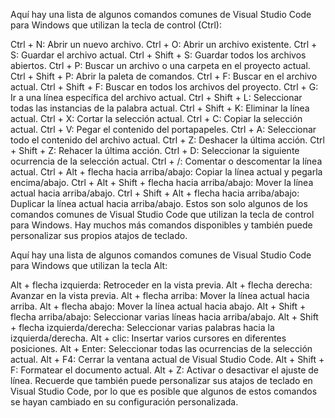 Aquí hay una lista de algunos comandos comunes de Visual Studio Code para Windows que utilizan la tecla de control (Ctrl):

Ctrl + N: Abrir un nuevo archivo.
Ctrl + O: Abrir un archivo existente.
Ctrl + S: Guardar el archivo actual.
Ctrl + Shift + S: Guardar todos los archivos abiertos.
Ctrl + P: Buscar un archivo o una carpeta en el proyecto actual.
Ctrl + Shift + P: Abrir la paleta de comandos.
Ctrl + F: Buscar en el archivo actual.
Ctrl + Shift + F: Buscar en todos los archivos del proyecto.
Ctrl + G: Ir a una línea específica del archivo actual.
Ctrl + Shift + L: Seleccionar todas las instancias de la palabra actual.
Ctrl + Shift + K: Eliminar la línea actual.
Ctrl + X: Cortar la selección actual.
Ctrl + C: Copiar la selección actual.
Ctrl + V: Pegar el contenido del portapapeles.
Ctrl + A: Seleccionar todo el contenido del archivo actual.
Ctrl + Z: Deshacer la última acción.
Ctrl + Shift + Z: Rehacer la última acción.
Ctrl + D: Seleccionar la siguiente ocurrencia de la selección actual.
Ctrl + /: Comentar o descomentar la línea actual.
Ctrl + Alt + flecha hacia arriba/abajo: Copiar la línea actual y pegarla encima/abajo.
Ctrl + Alt + Shift + flecha hacia arriba/abajo: Mover la línea actual hacia arriba/abajo.
Ctrl + Shift + Alt + flecha hacia arriba/abajo: Duplicar la línea actual hacia arriba/abajo.
Estos son solo algunos de los comandos comunes de Visual Studio Code que utilizan la tecla de control para Windows. Hay muchos más comandos disponibles y también puede personalizar sus propios atajos de teclado.

Aquí hay una lista de algunos comandos comunes de Visual Studio Code para Windows que utilizan la tecla Alt:

Alt + flecha izquierda: Retroceder en la vista previa.
Alt + flecha derecha: Avanzar en la vista previa.
Alt + flecha arriba: Mover la línea actual hacia arriba.
Alt + flecha abajo: Mover la línea actual hacia abajo.
Alt + Shift + flecha arriba/abajo: Seleccionar varias líneas hacia arriba/abajo.
Alt + Shift + flecha izquierda/derecha: Seleccionar varias palabras hacia la izquierda/derecha.
Alt + clic: Insertar varios cursores en diferentes posiciones.
Alt + Enter: Seleccionar todas las ocurrencias de la selección actual.
Alt + F4: Cerrar la ventana actual de Visual Studio Code.
Alt + Shift + F: Formatear el documento actual.
Alt + Z: Activar o desactivar el ajuste de línea.
Recuerde que también puede personalizar sus atajos de teclado en Visual Studio Code, por lo que es posible que algunos de estos comandos se hayan cambiado en su configuración personalizada.